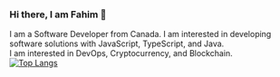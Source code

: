 ### Hi there, I am Fahim 👋
I am a Software Developer from Canada. I am interested in developing software solutions with JavaScript, TypeScript, and Java.
<br/>
I am interested in DevOps, Cryptocurrency, and Blockchain.
<br/>
[![Top Langs](https://github-readme-stats.vercel.app/api/top-langs/?username=farque65)](https://github.com/anuraghazra/github-readme-stats)

<!--
**farque65/farque65** is a ✨ _special_ ✨ repository because its `README.md` (this file) appears on your GitHub profile.

Here are some ideas to get you started:

- 🔭 I’m currently working on ...
- 🌱 I’m currently learning ...
- 👯 I’m looking to collaborate on ...
- 🤔 I’m looking for help with ...
- 💬 Ask me about ...
- 📫 How to reach me: ...
- 😄 Pronouns: ...
- ⚡ Fun fact: ...
-->

